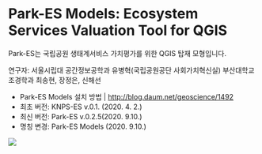 Park-ES Models: Ecosystem Services Valuation Tool for QGIS
========================
   
Park-ES는 국립공원 생태계서비스 가치평가를 위한 QGIS 탑재 모형입니다.

연구자: 서울시립대 공간정보공학과 유병혁(국립공원공단 사회가치혁신실)
부산대학교 조경학과 최송현, 장정은, 신해선

* Park-ES Models 설치 방법 | http://blog.daum.net/geoscience/1492   
* 최초 버전: KNPS-ES v.0.1. (2020. 4. 2.)
* 최신 버전: Park-ES v.0.2.5(2020. 9.10.)
* 명칭 변경: Park-ES Models (2020. 9.10.)
<img src="https://github.com/osgeokr/KNPS-InVEST/blob/master/HABITAT_QUAL.png">
